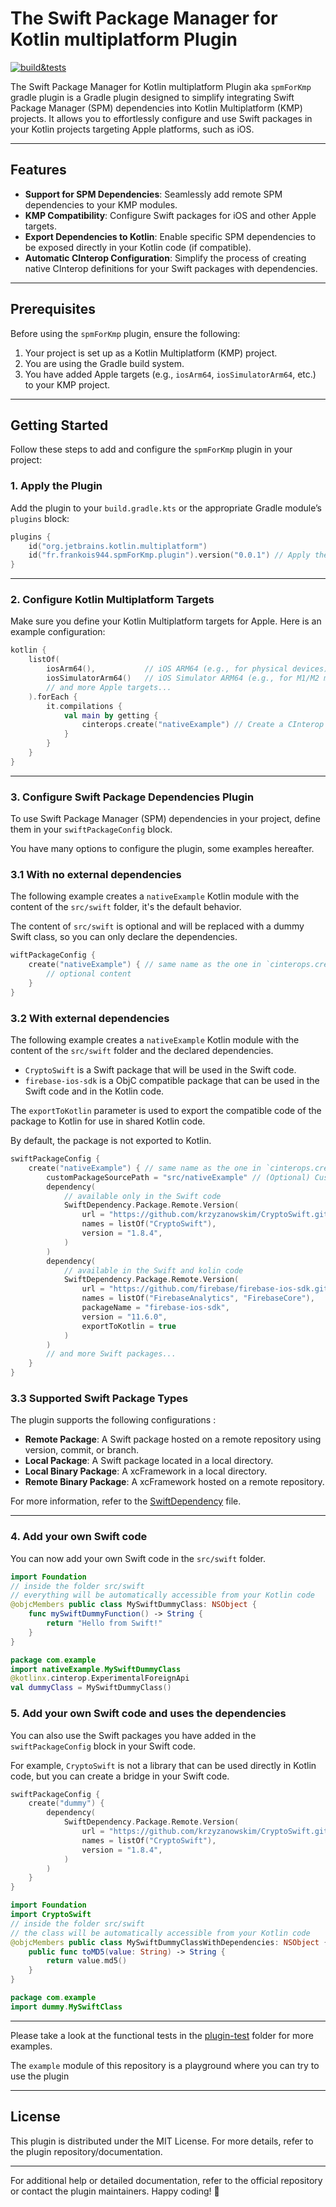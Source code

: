 # The Swift Package Manager for Kotlin multiplatform Plugin

[![build&tests](https://github.com/frankois944/spm4Kmp/actions/workflows/pre-merge.yaml/badge.svg)](https://github.com/frankois944/spm4Kmp/actions/workflows/pre-merge.yaml)

The Swift Package Manager for Kotlin multiplatform Plugin aka `spmForKmp` gradle plugin is a Gradle plugin designed to simplify integrating Swift Package Manager (SPM) dependencies into Kotlin Multiplatform (KMP) projects. It allows you to effortlessly configure and use Swift packages in your Kotlin projects targeting Apple platforms, such as iOS.

---

## Features

- **Support for SPM Dependencies**: Seamlessly add remote SPM dependencies to your KMP modules.
- **KMP Compatibility**: Configure Swift packages for iOS and other Apple targets.
- **Export Dependencies to Kotlin**: Enable specific SPM dependencies to be exposed directly in your Kotlin code (if compatible).
- **Automatic CInterop Configuration**: Simplify the process of creating native CInterop definitions for your Swift packages with dependencies.

---

## Prerequisites

Before using the `spmForKmp` plugin, ensure the following:

1. Your project is set up as a Kotlin Multiplatform (KMP) project.
2. You are using the Gradle build system.
3. You have added Apple targets (e.g., `iosArm64`, `iosSimulatorArm64`, etc.) to your KMP project.

---

## Getting Started

Follow these steps to add and configure the `spmForKmp` plugin in your project:

### 1. Apply the Plugin

Add the plugin to your `build.gradle.kts` or the appropriate Gradle module’s `plugins` block:

```kotlin
plugins {
    id("org.jetbrains.kotlin.multiplatform")
    id("fr.frankois944.spmForKmp.plugin").version("0.0.1") // Apply the spmForKmp plugin
}
```

---

### 2. Configure Kotlin Multiplatform Targets

Make sure you define your Kotlin Multiplatform targets for Apple. Here is an example configuration:

```kotlin
kotlin {
    listOf(
        iosArm64(),           // iOS ARM64 (e.g., for physical devices)
        iosSimulatorArm64()   // iOS Simulator ARM64 (e.g., for M1/M2 machines)
        // and more Apple targets...
    ).forEach {
        it.compilations {
            val main by getting {
                cinterops.create("nativeExample") // Create a CInterop for `nativeExample`
            }
        }
    }
}
```

---

### 3. Configure Swift Package Dependencies Plugin

To use Swift Package Manager (SPM) dependencies in your project, define them in your `swiftPackageConfig` block.

You have many options to configure the plugin, some examples hereafter.

### 3.1 With no external dependencies

The following example creates a `nativeExample` Kotlin module with the content of the `src/swift` folder, it's the default behavior.

The content of `src/swift` is optional and will be replaced with a dummy Swift class, so you can only declare the dependencies.

```kotlin
wiftPackageConfig {
    create("nativeExample") { // same name as the one in `cinterops.create("...")`
        // optional content
    }
}
```

### 3.2 With external dependencies

The following example creates a `nativeExample` Kotlin module with the content of the `src/swift` folder and the declared dependencies.

- `CryptoSwift` is a Swift package that will be used in the Swift code.
- `firebase-ios-sdk` is a ObjC compatible package that can be used in the Swift code and in the Kotlin code.

The `exportToKotlin` parameter is used to export the compatible code of the package to Kotlin for use in shared Kotlin code.

By default, the package is not exported to Kotlin.

```kotlin
swiftPackageConfig {
    create("nativeExample") { // same name as the one in `cinterops.create("...")`
        customPackageSourcePath = "src/nativeExample" // (Optional) Custom path for your own Swift source files
        dependency(
            // available only in the Swift code
            SwiftDependency.Package.Remote.Version(
                url = "https://github.com/krzyzanowskim/CryptoSwift.git", // Repository URL
                names = listOf("CryptoSwift"),                           // Library names
                version = "1.8.4",                                       // Package version
            )
        )
        dependency(
            // available in the Swift and kolin code
            SwiftDependency.Package.Remote.Version(
                url = "https://github.com/firebase/firebase-ios-sdk.git", // Repository URL
                names = listOf("FirebaseAnalytics", "FirebaseCore"),     // Libraries from the package
                packageName = "firebase-ios-sdk",                        // (Optional) Package name, can be required in some cases
                version = "11.6.0",                                      // Package version
                exportToKotlin = true                                    // Export to Kotlin for use in shared Kotlin code
            )
        )
        // and more Swift packages...
    }
}
```

### 3.3 Supported Swift Package Types

The plugin supports the following configurations :
- **Remote Package**: A Swift package hosted on a remote repository using version, commit, or branch.
- **Local Package**: A Swift package located in a local directory.
- **Local Binary Package**: A xcFramework in a local directory.
- **Remote Binary Package**: A xcFramework hosted on a remote repository.

For more information, refer to the [SwiftDependency](https://github.com/frankois944/spm4Kmp/blob/main/plugin-build/plugin/src/main/java/fr/frankois944/spmForKmp/plugin/definition/SwiftDependency.kt) file.

---

### 4. Add your own Swift code

You can now add your own Swift code in the `src/swift` folder.

```swift
import Foundation
// inside the folder src/swift
// everything will be automatically accessible from your Kotlin code
@objcMembers public class MySwiftDummyClass: NSObject {
    func mySwiftDummyFunction() -> String {
        return "Hello from Swift!"
    }
}
```

```kotlin
package com.example
import nativeExample.MySwiftDummyClass
@kotlinx.cinterop.ExperimentalForeignApi
val dummyClass = MySwiftDummyClass()
```

### 5. Add your own Swift code and uses the dependencies

You can also use the Swift packages you have added in the `swiftPackageConfig` block in your Swift code.

For example, `CryptoSwift` is not a library that can be used directly in Kotlin code, but you can create a bridge in your Swift code.

```kotlin
swiftPackageConfig {
    create("dummy") {
        dependency(
            SwiftDependency.Package.Remote.Version(
                url = "https://github.com/krzyzanowskim/CryptoSwift.git",
                names = listOf("CryptoSwift"),
                version = "1.8.4",
            )
        )
    }
}
```

```swift
import Foundation
import CryptoSwift
// inside the folder src/swift
// the class will be automatically accessible from your Kotlin code
@objcMembers public class MySwiftDummyClassWithDependencies: NSObject {
    public func toMD5(value: String) -> String {
        return value.md5()
    }
}
```

```kotlin
package com.example
import dummy.MySwiftClass
```

---

Please take a look at the functional tests in the [plugin-test](https://github.com/frankois944/spm4Kmp/tree/main/plugin-build/plugin/src/functionalTest/kotlin/fr/frankois944/spmForKmp/plugin) folder for more examples.

The `example` module of this repository is a playground where you can try to use the plugin

---

## License

This plugin is distributed under the MIT License. For more details, refer to the plugin repository/documentation.

---

For additional help or detailed documentation, refer to the official repository or contact the plugin maintainers. Happy coding! 🎉
